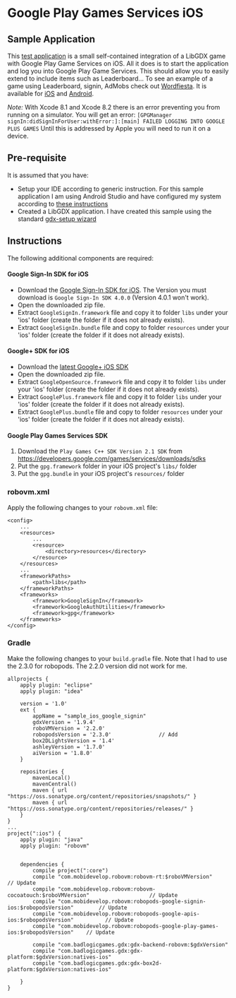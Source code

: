 # Google Play Games Services iOS

## Sample Application

This [test application](https://github.com/julienvillegas/libgdx-GPGS) is a small self-contained integration of a LibGDX game with Google Play Game Services on iOS.
All it does is to start the application and log you into Google Play Game Services.
This should allow you to easily extend to include items such as Leaderboard...
To see an example of a game using Leaderboard, signin, AdMobs check out [Wordfiesta](wordfiesta.com). It is available for [iOS](https://itunes.apple.com/bj/app/word-fiesta-free-version/id1050452690?mt=8) and [Android](https://play.google.com/store/apps/details?id=com.wordfiesta.free_version). 

*Note:* With Xcode 8.1 and Xcode 8.2 there is an error preventing you from running on a simulator.
You will get an error: `[GPGManager signIn:didSignInForUser:withError:]:[main] FAILED LOGGING INTO GOOGLE PLUS GAMES`
Until this is addressed by Apple you will need to run it on a device.


## Pre-requisite

It is assumed that you have:
* Setup your IDE according to generic instruction. For this sample application I am using Android Studio and have configured my system according to [these instructions](https://github.com/libgdx/libgdx/wiki/Setting-up-your-Development-Environment-%28Eclipse%2C-Intellij-IDEA%2C-NetBeans%29)
* Created a LibGDX application. I have created this sample using the standard [gdx-setup wizard](https://github.com/libgdx/libgdx/wiki/Project-Setup-Gradle)

## Instructions

The following additional components are required:

#### Google Sign-In SDK for iOS

* Download the [Google Sign-In SDK for iOS](https://developers.google.com/identity/sign-in/ios/sdk/). The Version you must download is `Google Sign-In SDK 4.0.0` (Version 4.0.1 won't work).
* Open the downloaded zip file.
* Extract `GoogleSignIn.framework` file and copy it to folder `libs` under your 'ios' folder (create the folder if it does not already exists).
* Extract `GoogleSignIn.bundle` file and copy to folder `resources` under your 'ios' folder (create the folder if it does not already exists).

#### Google+ SDK for iOS

* Download the [latest Google+ iOS SDK](https://developers.google.com/+/mobile/ios/getting-started)
* Open the downloaded zip file.
* Extract `GoogleOpenSource.framework` file and copy it to folder `libs` under your 'ios' folder (create the folder if it does not already exists).
* Extract `GooglePlus.framework` file and copy it to folder `libs` under your 'ios' folder (create the folder if it does not already exists).
* Extract `GooglePlus.bundle` file and copy to folder `resources` under your 'ios' folder (create the folder if it does not already exists).

#### Google Play Games Services SDK  

1. Download the `Play Games C++ SDK Version 2.1 SDK` from https://developers.google.com/games/services/downloads/sdks
2. Put the `gpg.framework` folder in your iOS project's `libs/` folder
3. Put the `gpg.bundle` in your iOS project's `resources/` folder

### robovm.xml


Apply the following changes to your `robovm.xml` file:

```
<config>
    ...
    <resources>
        ...
        <resource>
            <directory>resources</directory>
        </resource>
    </resources>
    ...
    <frameworkPaths>
        <path>libs</path>
    </frameworkPaths>
    <frameworks>
    	<framework>GoogleSignIn</framework>
    	<framework>GoogleAuthUtilities</framework>
        <framework>gpg</framework>
    </frameworks>
</config>
```

### Gradle

Make the following changes to your `build.gradle` file.
Note that I had to use the 2.3.0 for robopods. The 2.2.0 version did not work for me.

```
allprojects {
    apply plugin: "eclipse"
    apply plugin: "idea"

    version = '1.0'
    ext {
        appName = "sample_ios_google_signin"
        gdxVersion = '1.9.4'
        roboVMVersion = '2.2.0'
        robopodsVersion = '2.3.0'				// Add
        box2DLightsVersion = '1.4'
        ashleyVersion = '1.7.0'
        aiVersion = '1.8.0'
    }

    repositories {
        mavenLocal()
        mavenCentral()
        maven { url "https://oss.sonatype.org/content/repositories/snapshots/" }
        maven { url "https://oss.sonatype.org/content/repositories/releases/" }
    }
}
...
project(":ios") {
    apply plugin: "java"
    apply plugin: "robovm"


    dependencies {
        compile project(":core")
        compile "com.mobidevelop.robovm:robovm-rt:$roboVMVersion"							// Update
        compile "com.mobidevelop.robovm:robovm-cocoatouch:$roboVMVersion"					// Update
        compile "com.mobidevelop.robovm:robopods-google-signin-ios:$robopodsVersion"		// Update
        compile "com.mobidevelop.robovm:robopods-google-apis-ios:$robopodsVersion"			// Update
        compile "com.mobidevelop.robovm:robopods-google-play-games-ios:$robopodsVersion"	// Update

        compile "com.badlogicgames.gdx:gdx-backend-robovm:$gdxVersion"
        compile "com.badlogicgames.gdx:gdx-platform:$gdxVersion:natives-ios"
        compile "com.badlogicgames.gdx:gdx-box2d-platform:$gdxVersion:natives-ios"

    }
}
```



